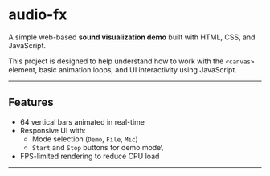 # audio-fx

A simple web-based **sound visualization demo** built with HTML, CSS, and JavaScript.

This project is designed to help understand how to work with the `<canvas>` element, basic animation loops, and UI interactivity using JavaScript.

---

## Features

- 64 vertical bars animated in real-time
- Responsive UI with:
  - Mode selection (`Demo`, `File`, `Mic`)
  - `Start` and `Stop` buttons for demo mode\
- FPS-limited rendering to reduce CPU load

---
